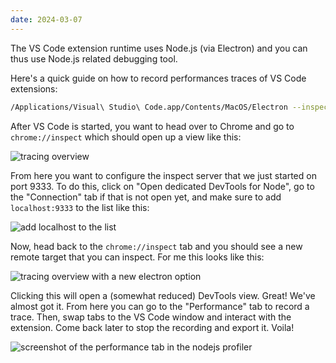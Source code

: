 ```yaml
---
date: 2024-03-07
---
```


The VS Code extension runtime uses Node.js (via Electron) and you can thus use Node.js related debugging tool.

Here's a quick guide on how to record performances traces of VS Code extensions:

```bash
/Applications/Visual\ Studio\ Code.app/Contents/MacOS/Electron --inspect-extensions=9333
```

After VS Code is started, you want to head over to Chrome and go to `chrome://inspect` which should open up a view like this:

![tracing overview](https://gist.github.com/assets/458591/0a17881b-5449-48d5-a53e-5556f4f2dedd)

From here you want to configure the inspect server that we just started on port 9333. To do this, click on "Open dedicated DevTools for Node", go to the "Connection" tab if that is not open yet, and make sure to add `localhost:9333` to the list like this:

![add localhost to the list](https://gist.github.com/assets/458591/972ce113-88f0-482a-99b7-5e51957981ef)

Now, head back to the `chrome://inspect` tab and you should see a new remote target that you can inspect. For me this looks like this:

![tracing overview with a new electron option](https://gist.github.com/assets/458591/06b2e293-aea7-42e8-a9cc-592863b6fb07)

Clicking this will open a (somewhat reduced) DevTools view. Great! We've almost got it. From here you can go to the "Performance" tab to record a trace. Then, swap tabs to the VS Code window and interact with the extension. Come back later to stop the recording and export it. Voila!

![screenshot of the performance tab in the nodejs profiler](https://gist.github.com/assets/458591/d590636b-31e5-4436-8039-ee62b7a8e59f)
